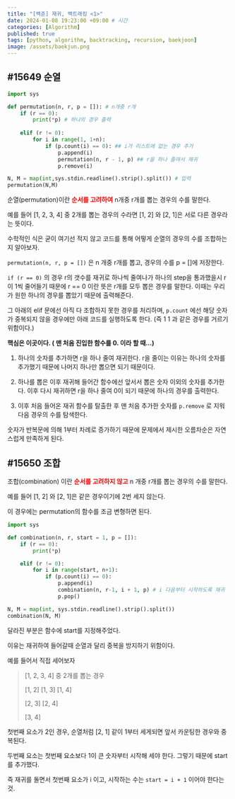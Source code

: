 ```yaml
---
title: "[백준] 재귀, 백트래킹 <1>"
date: 2024-01-08 19:23:00 +09:00 # 시간
categories: [Algorithm]
published: true
tags: [python, algorithm, backtracking, recursion, baekjoon]
image: /assets/baekjun.png
---
```

## #15649 순열

```python
import sys

def permutation(n, r, p = []): # n개중 r개
    if (r == 0):
        print(*p) # 하나의 경우 출력
    
    elif (r != 0):
        for i in range(1, 1+n):
            if (p.count(i) == 0): ## i가 리스트에 없는 경우 추가
                p.append(i)
                permutation(n, r - 1, p) ## r을 하나 줄여서 재귀
                p.remove(i)

N, M = map(int,sys.stdin.readline().strip().split()) # 입력
permutation(N,M)
```

순열(permutation)이란 <span style="color:red"> **순서를 고려하여** </span> n개중 r개를 뽑는 경우의 수를 말한다.

예를 들어 [1, 2, 3, 4] 중 2개를 뽑는 경우의 수라면 [1, 2] 와 [2, 1]은 서로 다른 경우라는 뜻이다.

수학적인 식은 굳이 여기선 적지 않고 코드를 통해 어떻게 순열의 경우의 수를 조합하는지 알아보자.

`permutation(n, r, p = [])` 은 n 개중 r개를 뽑고, 경우의 수를 p = []에 저장한다.

`if (r == 0)` 의 경우 r의 갯수를 재귀로 하나씩 줄여나가 하나의 step을 통과했을시 r이 1씩 줄어들기 때문에 r == 0 이란 뜻은 r개를 모두 뽑은 경우를 말한다. 이때는 우리가 원한 하나의 경우를 뽑았기 때문에 출력해준다.

그 아래의 elif 문에선 아직 다 조합하지 못한 경우를 처리하며, `p.count` 에선 해당 숫자가 중복되지 않을 경우에만 아래 코드를 실행하도록 한다. (즉 1 1 과 같은 경우를 거르기 위함이다.)

**핵심은 이곳이다. ( 맨 처음 진입한 함수를 0. 이라 할 때…)** 

1.  하나의 숫자를 추가하면 r을 하나 줄여 재귀한다. r을 줄이는 이유는 하나의 숫자를 추가했기 때문에 나머지 하나만 뽑으면 되기 때문이다. 
2. 하나를 뽑은 이후 재귀해 들어간 함수에선 앞서서 뽑은 숫자 이외의 숫자를 추가한다. 이후 다시 재귀하면 r을 하나 줄여 0이 되기 때문에 하나의 경우를 출력한다. 

0. 이후 처음 들어온 재귀 함수를 탈출한 후 맨 처음 추가한 숫자를 `p.remove` 로 지워 다음 경우의 수를 탐색한다.

숫자가 반복문에 의해 1부터 차례로 증가하기 때문에 문제에서 제시한 오름차순은 자연스럽게 만족하게 된다.

## #15650 조합

조합(combination) 이란 <span style="color:red"> **순서를 고려하지 않고** </span> n 개중 r개를 뽑는 경우의 수를 말한다.

예를 들어 [1, 2] 와 [2, 1]은 같은 경우이기에 2번 세지 않는다.

이 경우에는 permutation의 함수를 조금 변형하면 된다.

```python
import sys

def combination(n, r, start = 1, p = []):
    if (r == 0):
        print(*p)

    elif (r != 0):
        for i in range(start, n+1):
            if (p.count(i) == 0): 
                p.append(i)
                combination(n, r-1, i + 1, p) # i 다음부터 시작하도록 재귀
                p.pop()

N, M = map(int, sys.stdin.readline().strip().split())
combination(N, M)
```

달라진 부분은 함수에 start를 지정해주었다.

이유는 재귀하여 들어갈때 순열과 달리 중복을 방지하기 위함이다.

예를 들어서 직접 세어보자

> [1, 2, 3, 4] 중 2개를 뽑는 경우
> 
> 
> [1, 2] [1, 3] [1, 4]
> 
> [2, 3] [2, 4]
> 
> [3, 4]
> 

첫번째 요소가 2인 경우, 순열처럼 [2, 1] 같이 1부터 세게되면 앞서 카운팅한 경우와 중복된다.

두번째 요소는 첫번째 요소보다 1이 큰 숫자부터 시작해 세야 한다. 그렇기 때문에 start를 추가했다.

즉 재귀를 돌면서 첫번째 요소가 i 이고, 시작하는 수는 `start = i + 1` 이어야 한다는 것.